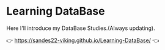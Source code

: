 # Learning DataBase
 Here I'll introduce my DataBase Studies.(Always updating).

:point_right: https://sandes22-viking.github.io/Learning-DataBase/ :point_left:
